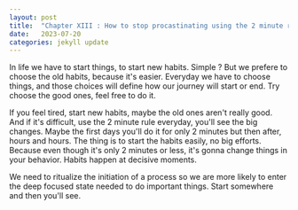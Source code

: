 ```yaml
---
layout: post
title:  "Chapter XIII : How to stop procastinating using the 2 minute rule"
date:   2023-07-20
categories: jekyll update
---
```

In life we have to start things, to start new habits. Simple ? But we prefere to choose the old habits, because it's easier. Everyday we have to choose things, and those choices will define how our journey will start or end. Try choose the good ones, feel free to do it.

If you feel tired, start new habits, maybe the old ones aren't really good. And if it's difficult, use the 2 minute rule everyday, you'll see the big changes. Maybe the first days you'll do it for only 2 minutes but then after, hours and hours. The thing is to start the habits easily, no big efforts. Because even though it's only 2 minutes or less, it's gonna change things in your behavior. Habits happen at decisive moments.

We need to ritualize the initiation of a process so we are more likely to enter the deep focused state needed to do important things. Start somewhere and then you'll see.
